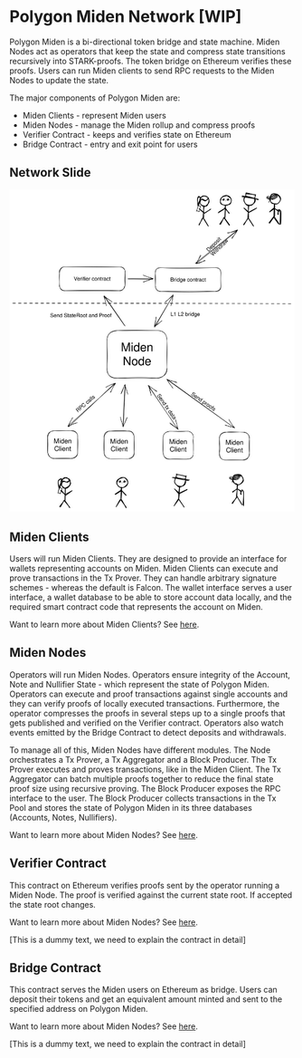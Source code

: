 # Polygon Miden Network [WIP]
Polygon Miden is a bi-directional token bridge and state machine. Miden Nodes act as operators that keep the state and compress state transitions recursively into STARK-proofs. The token bridge on Ethereum verifies these proofs. Users can run Miden clients to send RPC requests to the Miden Nodes to update the state. 

The major components of Polygon Miden are:

- Miden Clients - represent Miden users
- Miden Nodes - manage the Miden rollup and compress proofs
- Verifier Contract - keeps and verifies state on Ethereum
- Bridge Contract - entry and exit point for users


## Network Slide
![Miden Architecture Overview](diagrams/network/Architecture_Overview.svg)

## Miden Clients
Users will run Miden Clients. They are designed to provide an interface for wallets representing accounts on Miden. Miden Clients can execute and prove transactions in the Tx Prover. They can handle arbitrary signature schemes - whereas the default is Falcon. The wallet interface serves a user interface, a wallet database to be able to store account data locally, and the required smart contract code that represents the account on Miden. 

Want to learn more about Miden Clients? See [here](network/miden-clients.md). 

## Miden Nodes
Operators will run Miden Nodes. Operators ensure integrity of the Account, Note and Nullifier State - which represent the state of Polygon Miden. Operators can execute and proof transactions against single accounts and they can verify proofs of locally executed transactions. Furthermore, the operator compresses the proofs in several steps up to a single proofs that gets published and verified on the Verifier contract. Operators also watch events emitted by the Bridge Contract to detect deposits and withdrawals. 

To manage all of this, Miden Nodes have different modules. The Node orchestrates a Tx Prover, a Tx Aggregator and a Block Producer. The Tx Prover executes and proves transactions, like in the Miden Client. The Tx Aggregator can batch multiple proofs together to reduce the final state proof size using recursive proving. The Block Producer exposes the RPC interface to the user. The Block Producer collects transactions in the Tx Pool and stores the state of Polygon Miden in its three databases (Accounts, Notes, Nullifiers).

Want to learn more about Miden Nodes? See [here](network/miden-node.md). 

## Verifier Contract
This contract on Ethereum verifies proofs sent by the operator running a Miden Node. The proof is verified against the current state root. If accepted the state root changes. 

Want to learn more about Miden Nodes? See [here](network/verifier-contract.md). 

[This is a dummy text, we need to explain the contract in detail]

## Bridge Contract
This contract serves the Miden users on Ethereum as bridge. Users can deposit their tokens and get an equivalent amount minted and sent to the specified address on Polygon Miden.

Want to learn more about Miden Nodes? See [here](network/bridge-contract.md).

[This is a dummy text, we need to explain the contract in detail]
